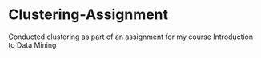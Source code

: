 # Clustering-Assignment
Conducted clustering as part of an assignment for my course Introduction to Data Mining

